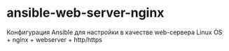 # ansible-web-server-nginx
Конфигурация Ansible для настройки в качестве web-сервера  Linux OS + nginx + webserver + http/https
